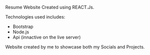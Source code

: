 Resume Website Created using REACT.Js.

Technologies used includes:

- Bootstrap
- Node.js
- Api (innactive on the live server)

Website created by me to showcase both my Socials and Projects.
